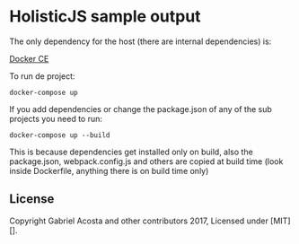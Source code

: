 # HolisticJS sample output #

The only dependency for the host (there are internal dependencies) is:

<a href="https://www.docker.com/community-edition" target="_blank">Docker CE</a>

To run de project:

`docker-compose up`

If you add dependencies or change the package.json of any of the sub projects you need to run:

`docker-compose up --build`

This is because dependencies get installed only on build, also the package.json, webpack.config.js and others
are copied at build time (look inside Dockerfile, anything there is on build time only)



## License
Copyright Gabriel Acosta and other contributors 2017, Licensed under [MIT][].
